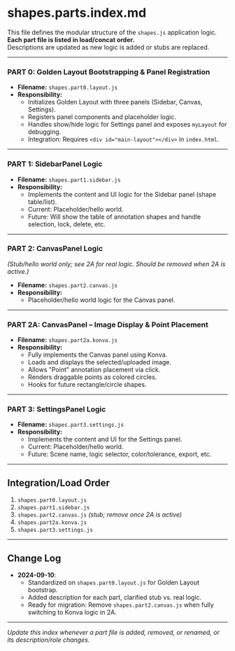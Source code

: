 # shapes.parts.index.md

This file defines the modular structure of the `shapes.js` application logic.  
**Each part file is listed in load/concat order.**  
Descriptions are updated as new logic is added or stubs are replaced.

---

### **PART 0: Golden Layout Bootstrapping & Panel Registration**
- **Filename:** `shapes.part0.layout.js`
- **Responsibility:**  
  - Initializes Golden Layout with three panels (Sidebar, Canvas, Settings).
  - Registers panel components and placeholder logic.
  - Handles show/hide logic for Settings panel and exposes `myLayout` for debugging.
  - Integration: Requires `<div id="main-layout"></div>` in `index.html`.

---

### **PART 1: SidebarPanel Logic**
- **Filename:** `shapes.part1.sidebar.js`
- **Responsibility:**  
  - Implements the content and UI logic for the Sidebar panel (shape table/list).
  - Current: Placeholder/hello world.
  - Future: Will show the table of annotation shapes and handle selection, lock, delete, etc.

---

### **PART 2: CanvasPanel Logic**  
*(Stub/hello world only; see 2A for real logic. Should be removed when 2A is active.)*
- **Filename:** `shapes.part2.canvas.js`
- **Responsibility:**  
  - Placeholder/hello world logic for the Canvas panel.

---

### **PART 2A: CanvasPanel – Image Display & Point Placement**  
- **Filename:** `shapes.part2a.konva.js`
- **Responsibility:**  
  - Fully implements the Canvas panel using Konva.
  - Loads and displays the selected/uploaded image.
  - Allows "Point" annotation placement via click.
  - Renders draggable points as colored circles.
  - Hooks for future rectangle/circle shapes.

---

### **PART 3: SettingsPanel Logic**
- **Filename:** `shapes.part3.settings.js`
- **Responsibility:**  
  - Implements the content and UI for the Settings panel.
  - Current: Placeholder/hello world.
  - Future: Scene name, logic selector, color/tolerance, export, etc.

---

## Integration/Load Order

1. `shapes.part0.layout.js`
2. `shapes.part1.sidebar.js`
3. `shapes.part2.canvas.js` *(stub; remove once 2A is active)*
4. `shapes.part2a.konva.js`
5. `shapes.part3.settings.js`

---

## Change Log

- **2024-09-10**:  
  - Standardized on `shapes.part0.layout.js` for Golden Layout bootstrap.
  - Added description for each part, clarified stub vs. real logic.
  - Ready for migration: Remove `shapes.part2.canvas.js` when fully switching to Konva logic in 2A.

---

*Update this index whenever a part file is added, removed, or renamed, or its description/role changes.*
